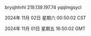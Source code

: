 brysjhhrhl 219.139.197.74 yqqlmgsycl

2024年 11月 02日 星期六 00:50:02 CST

2024年 11月 01日 星期五 16:50:02 GMT
